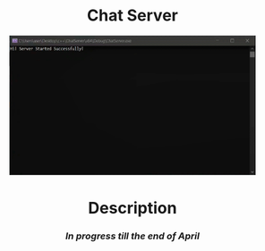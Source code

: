 <h1 align="center">Chat Server</h1> 

<p align="center"><img src="https://github.com/angversh/Chat-Server/blob/main/Images/ChatSeverPreview.gif?raw=true" width="440" height="250" alt=""/></p>

<h1 align="center">Description</h1> 
<h3 align="center"><i>In progress till the end of April</i></h3>

<!--
<h1 align="center">Instructions</h1> 
-->
